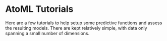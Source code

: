 # AtoML Tutorials

Here are a few tutorials to help setup some predictive functions and assess
the resulting models. There are kept relatively simple, with data only spanning
a small number of dimensions.

